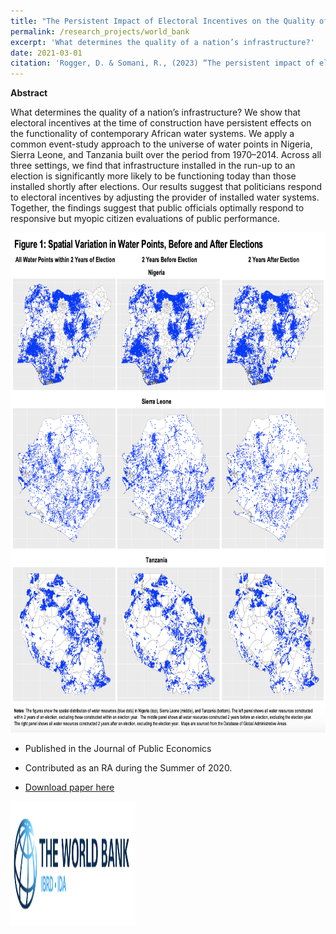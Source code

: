 ```yaml
---
title: "The Persistent Impact of Electoral Incentives on the Quality of Infrastructure - Rogger & Somani 💦"
permalink: /research_projects/world_bank
excerpt: 'What determines the quality of a nation’s infrastructure?'
date: 2021-03-01
citation: 'Rogger, D. & Somani, R., (2023) “The persistent impact of electoral incentives on the quality of infrastructure”, Journal of Public Economics 222, doi.org/10.1016/j.jpubeco.2023.104880'
---
```

**Abstract**

What determines the quality of a nation’s infrastructure? We show that electoral incentives at the time of construction have persistent effects on the functionality of contemporary African water systems. We apply a common event-study approach to the universe of water points in Nigeria, Sierra Leone, and Tanzania built over the period from 1970–2014. Across all three settings, we find that infrastructure installed in the run-up to an election is significantly more likely to be functioning today than those installed shortly after elections. Our results suggest that politicians respond to electoral incentives by adjusting the provider of installed water systems. Together, the findings suggest that public officials optimally respond to responsive but myopic citizen evaluations of public performance.


<center><img src="/images/research_projects/world_bank.png" width="800" height="800" /></center>


* Published in the Journal of Public Economics
* Contributed as an RA during the Summer of 2020.

* [Download paper here](https://www.sciencedirect.com/science/article/pii/S0047272723000622?dgcid=author)


<img src="/images/cv/wb.png" width="200" height="200" />
